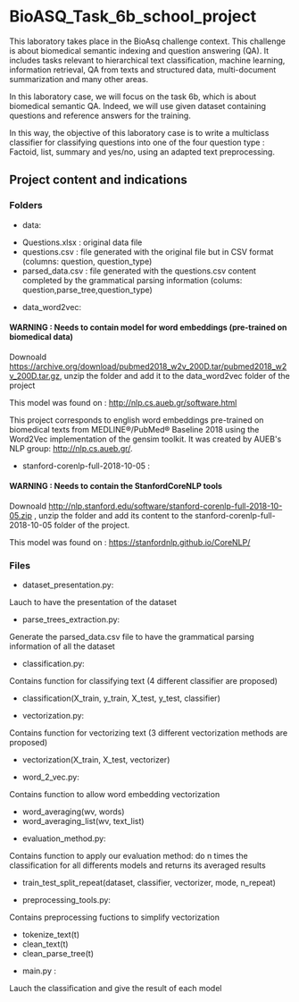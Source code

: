 # BioASQ_Task_6b_school_project
 
This laboratory takes place in the BioAsq challenge context. This challenge is about biomedical semantic indexing and question answering (QA). It includes tasks relevant to hierarchical text classification, machine learning, information retrieval, QA from texts and structured data, multi-document summarization and many other areas.

In this laboratory case, we will focus on the task 6b, which is about biomedical semantic QA. Indeed, we will use given dataset containing questions and reference answers for the training.

In this way, the objective of this laboratory case is to write a multiclass classifier for classifying questions into one of the four question type : Factoid, list, summary and yes/no, using an adapted text preprocessing.

## Project content and indications

### Folders

* data:

- Questions.xlsx : original data file
- questions.csv : file generated with the original file but in CSV format 
(columns: question, question_type)
- parsed_data.csv : file generated with the questions.csv content completed 
by the grammatical parsing information (colums: question,parse_tree,question_type)

* data_word2vec: 

#### WARNING : Needs to contain model for word embeddings (pre-trained on biomedical data)

Downoald https://archive.org/download/pubmed2018_w2v_200D.tar/pubmed2018_w2v_200D.tar.gz, unzip the folder and add it to the data_word2vec folder of the project 

This model was found on : http://nlp.cs.aueb.gr/software.html

This project corresponds to english word embeddings pre-trained on biomedical texts from MEDLINE®/PubMed® Baseline 2018 using the Word2Vec implementation of the gensim toolkit. It was created by AUEB's NLP group: http://nlp.cs.aueb.gr/.

* stanford-corenlp-full-2018-10-05 : 

#### WARNING : Needs to contain the StanfordCoreNLP tools

Downoald http://nlp.stanford.edu/software/stanford-corenlp-full-2018-10-05.zip , unzip the folder and add its content to the stanford-corenlp-full-2018-10-05 folder of the project. 

This model was found on : https://stanfordnlp.github.io/CoreNLP/

### Files

* dataset_presentation.py: 

Lauch to have the presentation of the dataset

* parse_trees_extraction.py: 

Generate the parsed_data.csv file to have the grammatical parsing information of 
all the dataset

* classification.py:

Contains function for classifying text (4 different classifier are proposed)
- classification(X_train, y_train, X_test, y_test, classifier)

* vectorization.py: 

Contains function for vectorizing text (3 different vectorization methods are proposed)
- vectorization(X_train, X_test, vectorizer)

* word_2_vec.py:

Contains function to allow word embedding vectorization
- word_averaging(wv, words)
- word_averaging_list(wv, text_list)

* evaluation_method.py:

Contains function to apply our evaluation method: do n times 
the classification for all differents models and returns its averaged results
- train_test_split_repeat(dataset, classifier, vectorizer, mode, n_repeat)

* preprocessing_tools.py:

Contains preprocessing fuctions to simplify vectorization
- tokenize_text(t)
- clean_text(t)
- clean_parse_tree(t)

* main.py :

Lauch the classification and give the result of each model 
